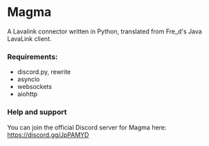 # Magma

A Lavalink connector written in Python, translated from Fre_d's Java LavaLink client.
### Requirements:
* discord.py, rewrite
* asyncio
* websockets
* aiohttp

### Help and support
You can join the official Discord server for Magma here:
https://discord.gg/JpPAMYD